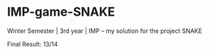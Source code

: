 # IMP-game-SNAKE
Winter Semester | 3rd year | IMP – my solution for the project SNAKE

Final Result: 13/14

